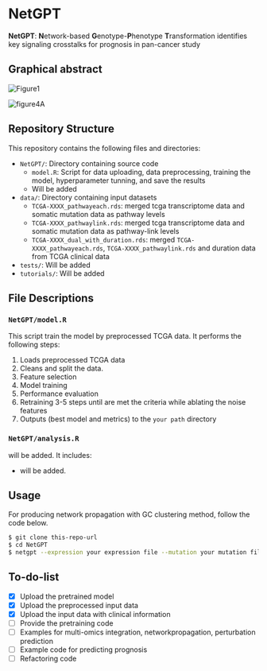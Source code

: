 # NetGPT
**NetGPT**: **N**etwork-based **G**enotype-**P**henotype **T**ransformation identifies key signaling crosstalks for prognosis in pan-cancer study

## Graphical abstract
![Figure1](https://github.com/user-attachments/assets/dd9163be-850f-4732-b5ae-40c6eef7a2f4)


![figure4A](https://github.com/4to1stfloor/NetGPT/assets/115065099/41d94253-675d-497f-9bdb-ce2033446f18)


## Repository Structure

This repository contains the following files and directories:

- `NetGPT/`: Directory containing source code
  - `model.R`: Script for data uploading, data preprocessing, training the model, hyperparameter tunning, and save the results
  - Will be added 
- `data/`: Directory containing input datasets
  - `TCGA-XXXX_pathwayeach.rds`: merged tcga transcriptome data and somatic mutation data as pathway levels
  - `TCGA-XXXX_pathwaylink.rds`: merged tcga transcriptome data and somatic mutation data as pathway-link levels
  - `TCGA-XXXX_dual_with_duration.rds`: merged `TCGA-XXXX_pathwayeach.rds`, `TCGA-XXXX_pathwaylink.rds` and duration data from TCGA clinical data
- `tests/`: Will be added 
- `tutorials/`: Will be added 

## File Descriptions

### `NetGPT/model.R`
This script train the model by preprocessed TCGA data. It performs the following steps:
1. Loads preprocessed TCGA data
2. Cleans and split the data.
3. Feature selection
4. Model training
5. Performance evaluation
6. Retraining 3-5 steps until are met the criteria while ablating the noise features
7. Outputs (best model and metrics) to the `your path` directory

### `NetGPT/analysis.R`
will be added. It includes:
- will be added.

## Usage

For producing network propagation with GC clustering method, follow the code below.

```bash
$ git clone this-repo-url
$ cd NetGPT
$ netgpt --expression your expression file --mutation your mutation file 
```
## To-do-list
- [x] Upload the pretrained model
- [x] Upload the preprocessed input data
- [x] Upload the input data with clinical information
- [ ] Provide the pretraining code
- [ ] Examples for multi-omics integration, networkpropagation, perturbation prediction
- [ ] Example code for predicting prognosis
- [ ] Refactoring code
